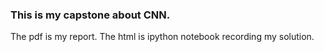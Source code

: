 ### This is my capstone about CNN.
The pdf is my report.
The html is ipython notebook recording my solution.
